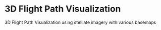 # 3D Flight Path Visualization
 3D Flight Path Visualization using stelliate imagery with various basemaps
